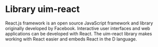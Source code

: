 # Library uim-react
React.js framework is an open source JavaScript framework and library originally developed by Facebook. Interactive user interfaces and web applications can be developed with React.
The uim-react library makes working with React easier and embeds React in the D language.
